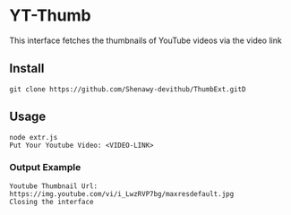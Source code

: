 # YT-Thumb

This interface fetches the thumbnails of YouTube videos via the video link

## Install

```
git clone https://github.com/Shenawy-devithub/ThumbExt.gitD
```
## Usage

```
node extr.js
Put Your Youtube Video: <VIDEO-LINK>
```
### Output Example

```
Youtube Thumbnail Url: https://img.youtube.com/vi/i_LwzRVP7bg/maxresdefault.jpg
Closing the interface
```